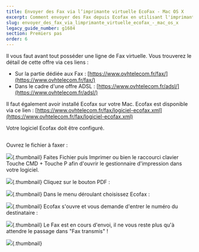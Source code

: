 ```yaml
---
title: Envoyer des Fax via l’imprimante virtuelle EcoFax - Mac OS X
excerpt: Comment envoyer des Fax depuis Ecofax en utilisant l'imprimante virtuelle - Version Mac OS X
slug: envoyer_des_fax_via_limprimante_virtuelle_ecofax_-_mac_os_x
legacy_guide_number: g1684
section: Premiers pas
order: 6
---
```


Il vous faut avant tout posséder une ligne de Fax virtuelle. Vous trouverez le détail de cette offre via ces liens : 


- Sur la partie dédiée aux Fax : [https://www.ovhtelecom.fr/fax/](https://www.ovhtelecom.fr/fax/)
- Dans le cadre d'une offre ADSL : [https://www.ovhtelecom.fr/adsl/](https://www.ovhtelecom.fr/adsl/)


Il faut également avoir installé Ecofax sur votre Mac. Ecofax est disponible via ce lien : [https://www.ovhtelecom.fr/fax/logiciel-ecofax.xml](https://www.ovhtelecom.fr/fax/logiciel-ecofax.xml)

Votre logiciel Ecofax doit être configuré.


## 
Ouvrez le fichier à faxer :

![](images/img_2486.jpg){.thumbnail}
Faites Fichier puis Imprimer ou bien le raccourci clavier Touche CMD + Touche P afin d'ouvrir le gestionnaire d'impression dans votre logiciel.

![](images/img_2487.jpg){.thumbnail}
Cliquez sur le bouton PDF :

![](images/img_2488.jpg){.thumbnail}
Dans le menu déroulant choisissez Ecofax :

![](images/img_2489.jpg){.thumbnail}
Ecofax s'ouvre et vous demande d'entrer le numéro du destinataire :

![](images/img_2490.jpg){.thumbnail}
Le Fax est en cours d'envoi, il ne vous reste plus qu'à attendre le passage dans "Fax transmis" !

![](images/img_2491.jpg){.thumbnail}

